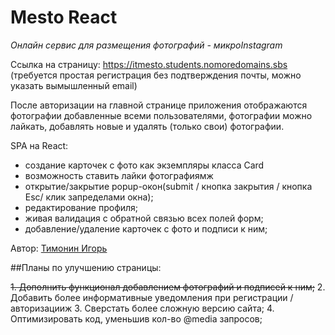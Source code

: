 # Mesto React

*Онлайн сервис для размещения фотографий - микроInstagram*

Ссылка на страницу: https://itmesto.students.nomoredomains.sbs
(требуется простая регистрация без подтверждения почты, можно указать вымышленный email)

После авторизации на главной странице приложения отображаются фотографии добавленные всеми пользователями, фотографии можно лайкать, добавлять новые и удалять (только свои) фотографии.

SPA на React: 
- создание карточек с фото как экземпляры класса Card
- возможность ставить лайки фотографиямж
- открытие/закрытие popup-окон(submit / кнопка закрытия / кнопка Esc/ клик запределами окна); 
- редактирование профиля;
- живая валидация с обратной связью всех полей форм;
- добавление/удаление карточек с фото и подписи к ним;

Автор: [Тимонин Игорь](https://github.com/IgorTimonin)


##Планы по улучшению страницы:

~~1. Дополнить функционал добавлением фотографий и подписей к ним;~~
2. Добавить более информативные уведомления при регистрации / авторизацииж 
3. Сверстать более сложную версию сайта;
4. Оптимизировать код, уменьшив кол-во @media запросов;